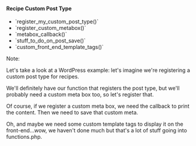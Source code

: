 #### Recipe Custom Post Type

* <!-- .element: class="fragment" -->`register_my_custom_post_type()`
* <!-- .element: class="fragment" -->`register_custom_metabox()`
* <!-- .element: class="fragment" -->`metabox_callback()`
* <!-- .element: class="fragment" -->`stuff_to_do_on_post_save()`
* <!-- .element: class="fragment" -->`custom_front_end_template_tags()`

Note:

Let's take a look at a WordPress example: let's imagine we're registering a custom post type for recipes.

We'll definitely have our function that registers the post type, but we'll probably need a custom meta box too, so let's register that.

Of course, if we register a custom meta box, we need the callback to print the content. Then we need to save that custom meta.

Oh, and maybe we need some custom template tags to display it on the front-end...wow, we haven't done much but that's a lot of stuff going into functions.php.